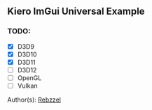 ﻿## Kiero ImGui Universal Example

### TODO:

- [x] D3D9
- [x] D3D10
- [x] D3D11
- [ ] D3D12
- [ ] OpenGL
- [ ] Vulkan

Author(s): [Rebzzel](https://github.com/Rebzzel)